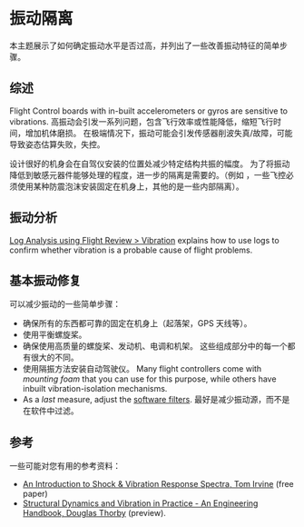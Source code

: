 # 振动隔离

本主题展示了如何确定振动水平是否过高，并列出了一些改善振动特征的简单步骤。

## 综述

Flight Control boards with in-built accelerometers or gyros are sensitive to vibrations.
高振动会引发一系列问题，包含飞行效率或性能降低，缩短飞行时间，增加机体磨损。 在极端情况下，振动可能会引发传感器削波失真/故障，可能导致姿态估算失败，失控。

设计很好的机身会在自驾仪安装的位置处减少特定结构共振的幅度。
为了将振动降低到敏感元器件能够处理的程度，进一步的隔离是需要的。（例如 ，一些飞控必须使用某种防震泡沫安装固定在机身上，其他的是一些内部隔离）。

## 振动分析

[Log Analysis using Flight Review > Vibration](../log/flight_review.md#vibration) explains how to use logs to confirm whether vibration is a probable cause of flight problems.

## 基本振动修复

可以减少振动的一些简单步骤：

- 确保所有的东西都可靠的固定在机身上（起落架，GPS 天线等）。
- 使用平衡螺旋桨。
- 确保使用高质量的螺旋桨、发动机、电调和机架。
  这些组成部分中的每一个都有很大的不同。
- 使用隔振方法安装自动驾驶仪。
  Many flight controllers come with _mounting foam_ that you can use for this purpose, while others have inbuilt vibration-isolation mechanisms.
- As a _last_ measure, adjust the [software filters](../config_mc/filter_tuning.md).
  最好是减少振动源，而不是在软件中过滤。

## 参考

一些可能对您有用的参考资料：

- [An Introduction to Shock & Vibration Response Spectra, Tom Irvine](http://www.vibrationdata.com/tutorials2/srs_intr.pdf) (free paper)
- [Structural Dynamics and Vibration in Practice - An Engineering Handbook, Douglas Thorby](https://books.google.ch/books?id=PwzDuWDc8AgC&printsec=frontcover) (preview).
